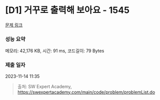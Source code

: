 # [D1] 거꾸로 출력해 보아요 - 1545 

[문제 링크](https://swexpertacademy.com/main/code/problem/problemDetail.do?contestProbId=AV2gbY0qAAQBBAS0) 

### 성능 요약

메모리: 42,176 KB, 시간: 91 ms, 코드길이: 79 Bytes

### 제출 일자

2023-11-14 11:35



> 출처: SW Expert Academy, https://swexpertacademy.com/main/code/problem/problemList.do